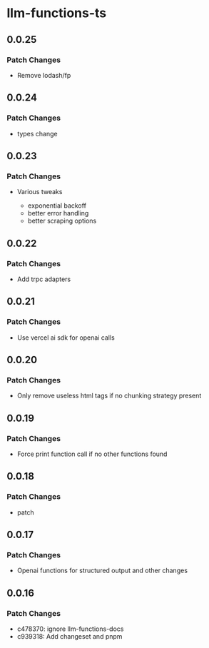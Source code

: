 # llm-functions-ts

## 0.0.25

### Patch Changes

- Remove lodash/fp

## 0.0.24

### Patch Changes

- types change

## 0.0.23

### Patch Changes

- Various tweaks

  - exponential backoff
  - better error handling
  - better scraping options

## 0.0.22

### Patch Changes

- Add trpc adapters

## 0.0.21

### Patch Changes

- Use vercel ai sdk for openai calls

## 0.0.20

### Patch Changes

- Only remove useless html tags if no chunking strategy present

## 0.0.19

### Patch Changes

- Force print function call if no other functions found

## 0.0.18

### Patch Changes

- patch

## 0.0.17

### Patch Changes

- Openai functions for structured output and other changes

## 0.0.16

### Patch Changes

- c478370: ignore llm-functions-docs
- c939318: Add changeset and pnpm
